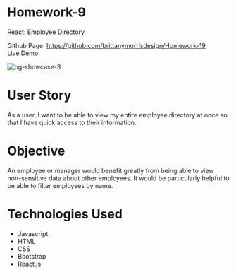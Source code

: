# Homework-9
React: Employee Directory

Github Page: https://github.com/brittanymorrisdesign/Homework-19</br>
Live Demo: </br>

![bg-showcase-3](https://user-images.githubusercontent.com/44029053/78942452-c3a89380-7a87-11ea-9a4d-1d4dc2b8a9f6.png)

# User Story
As a user, I want to be able to view my entire employee directory at once so that I have quick access to their information.

# Objective
An employee or manager would benefit greatly from being able to view non-sensitive data about other employees. It would be particularly helpful to be able to filter employees by name.

# Technologies Used
* Javascript
* HTML
* CSS
* Bootstrap
* React.js
